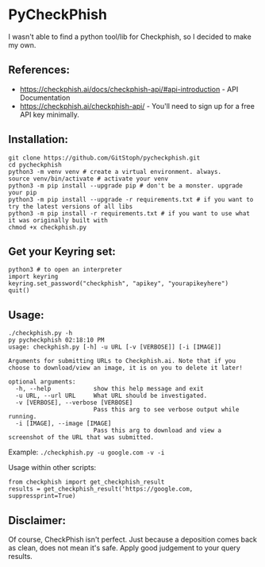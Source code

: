 # PyCheckPhish
I wasn't able to find a python tool/lib for Checkphish, so I decided to make my own. 

## References:
- https://checkphish.ai/docs/checkphish-api/#api-introduction - API Documentation
- https://checkphish.ai/checkphish-api/ - You'll need to sign up for a free API key minimally.

## Installation:
```
git clone https://github.com/GitStoph/pycheckphish.git
cd pycheckphish
python3 -m venv venv # create a virtual environment. always.
source venv/bin/activate # activate your venv
python3 -m pip install --upgrade pip # don't be a monster. upgrade your pip
python3 -m pip install --upgrade -r requirements.txt # if you want to try the latest versions of all libs
python3 -m pip install -r requirements.txt # if you want to use what it was originally built with
chmod +x checkphish.py
```

## Get your Keyring set:
```
python3 # to open an interpreter
import keyring
keyring.set_password("checkphish", "apikey", "yourapikeyhere")
quit()
```

## Usage:
```
./checkphish.py -h                                                                                       py pycheckphish 02:18:10 PM
usage: checkphish.py [-h] -u URL [-v [VERBOSE]] [-i [IMAGE]]

Arguments for submitting URLs to Checkphish.ai. Note that if you choose to download/view an image, it is on you to delete it later!

optional arguments:
  -h, --help            show this help message and exit
  -u URL, --url URL     What URL should be investigated.
  -v [VERBOSE], --verbose [VERBOSE]
                        Pass this arg to see verbose output while running.
  -i [IMAGE], --image [IMAGE]
                        Pass this arg to download and view a screenshot of the URL that was submitted.
```
Example: `./checkphish.py -u google.com -v -i`

Usage within other scripts:
```
from checkphish import get_checkphish_result
results = get_checkphish_result('https://google.com, suppressprint=True)
```

## Disclaimer:
Of course, CheckPhish isn't perfect. Just because a deposition comes back as clean, does not mean it's safe. Apply good judgement to your query results. 